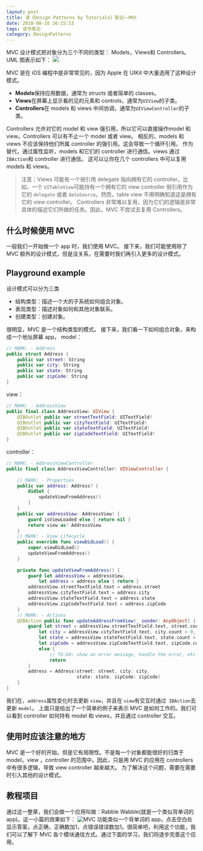 ```yaml
---
layout: post
title: 读《Design Patterns by Tutorials》笔记——MVC
date: 2018-08-16 16:15:13
tags: 读书笔记
category: DesignPatterns
---
```


MVC 设计模式把对象分为三个不同的类型： Models，Views和 Controllers。
UML 图表示如下：
![](https://nightwish.oss-cn-beijing.aliyuncs.com/15341242390937.jpg)
<!-- more -->
MVC 是在 iOS 编程中是非常常见的，因为 Apple 在 UIKit 中大量选用了这种设计模式。
* **Models**保持应用数据，通常为 structs 或者简单的 classes。
* **Views**在屏幕上显示看的见的元素和 controls，通常为`UIView`的子类。
* **Controllers**在 models 和 views 中间协调，通常为`UIViewController`的子类。

Controllers 允许对它的 model 和 view 强引用，所以它可以直接操作model 和 view。Controllers 可以有不止一个 model 或者 view。
相反的，models 和 views 不应该保持他们所属 controller 的强引用。这会导致一个循环引用。
作为替代，通过属性监听，models 和它们的 controller 进行通信。views 通过`IBAction`和 controller 进行通信。
这可以让你在几个 controllers 中可以复用 models 和 views。
>注意：Views 可能有一个弱引用 delegate 指向拥有它的 controller。比如，一个 `UITableView`可能持有一个拥有它的 view controller 弱引用作为它的 `delegate` 或者 `dataSource`。然而，table view 不用明确知道这是拥有它的 view controller。
Controllers 非常难以复用，因为它们的逻辑是非常具体的描述它们所做的任务。因此，MVC 不尝试去复用 Controllers。
## 什么时候使用 MVC
一般我们一开始做一个 app 时，我们使用 MVC。
接下来，我们可能使用除了 MVC 额外的设计模式，但是没关系，在需要时我们再引入更多的设计模式。
## Playground example
设计模式可以分为三类
* 结构类型：描述一个大的子系统如何组合对象。
* 表现类型：描述对象如何和其他对象联系。
* 创建类型：创建对象。

很明显，MVC 是一个结构类型的模式。
接下来，我们看一下如何组合对象，来构成一个地址屏幕 app。
model：
```swift
// MARK: - Address
public struct Address {
    public var street: String
    public var city: String
    public var state: String
    public var zipCode: String
}
```
view：

```swift
// MARK: - AddressView
public final class AddressView: UIView {
    @IBOutlet public var streetTextField: UITextField!
    @IBOutlet public var cityTextField: UITextField!
    @IBOutlet public var stateTextField: UITextField!
    @IBOutlet public var zipCodeTextField: UITextField!
}
```
controller：

```swift
// MARK: - AddressViewController
public final class AddressViewController: UIViewController {
    
    // MARK: - Properties
    public var address: Address? {
        didSet {
            updateViewFromAddress()
        }
    }
    public var addressView: AddressView! {
        guard isViewLoaded else { return nil }
        return view as! AddressView
    }
    // MARK: - View Lifecycle
    public override func viewDidLoad() {
        super.viewDidLoad()
        updateViewFromAddress()
    }
    
    private func updateViewFromAddress() {
        guard let addressView = addressView,
            let address = address else { return }
        addressView.streetTextField.text = address.street
        addressView.cityTextField.text = address.city
        addressView.stateTextField.text = address.state
        addressView.zipCodeTextField.text = address.zipCode
    }
    // MARK: - Actions
    @IBAction public func updateAddressFromView(_ sender: AnyObject) {
        guard let street = addressView.streetTextField.text, street.count > 0,
            let city = addressView.cityTextField.text, city.count > 0,
            let state = addressView.stateTextField.text, state.count > 0,
            let zipCode = addressView.zipCodeTextField.text, zipCode.count > 0
            else {
                // TO-DO: show an error message, handle the error, etc
                return
        }
        address = Address(street: street, city: city,
                          state: state, zipCode: zipCode)
    }
}
```
我们在，`address`属性变化时去更新 `view`，并且在 `view`有交互时通过` IBAction`去更新 `model`。
上面只是给出了一个简单的例子来表示 MVC 是如何工作的。我们可以看到 controller 如何持有 model 和 views，并且通过 controller 交互。
## 使用时应该注意的地方
MVC 是一个好的开始，但是它有局限性。不是每一个对象都能很好的归类于 model，view ，controller 的范围中。因此，只是用 MVC 的应用在 controllers 中有很多逻辑，导致 view controller 越来越大。
为了解决这个问题，需要在需要时引入其他的设计模式。
## 教程项目
通过这一整章，我们会做一个应用叫做：Rabble Wabble(就是一个类似背单词的 app)。这一小篇的效果如下：
![MVC](https://nightwish.oss-cn-beijing.aliyuncs.com/MVC.gif)
功能类似一个背单词的 app，点击空白处显示答案，点正确，正确数加1，点错误错误数加1。很简单吧，利用这个功能，我们可以了解下 MVC 各个模块通信方式。通过下面的学习，我们将逐步完善这个应用。
